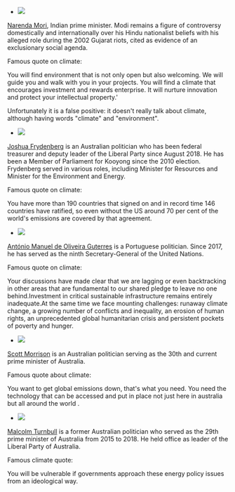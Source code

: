 

* <img src="https://upload.wikimedia.org/wikipedia/commons/thumb/b/be/Official_portrait_of_the_Prime_Minister_Narendra_Modi%2C_November_2020_%28cropped%29.jpg/330px-Official_portrait_of_the_Prime_Minister_Narendra_Modi%2C_November_2020_%28cropped%29.jpg"/>

[Narenda Mori](https://en.wikipedia.org/wiki/Narendra_Modi), Indian prime minister. Modi remains a figure of controversy domestically and internationally over his Hindu nationalist beliefs with his alleged role during the 2002 Gujarat riots, cited as evidence of an exclusionary social agenda.

Famous quote on climate: 

You will find environment that is not only open but also welcoming. We will guide you and walk with you in your projects. You will find a climate that encourages investment and rewards enterprise. It will nurture innovation and protect your intellectual property.'

Unfortunately it is a false positive: it doesn't really talk about climate, although having words "climate" and "environment".


*  <img src="https://upload.wikimedia.org/wikipedia/commons/thumb/6/6b/Josh_Frydenberg_April_2019.jpg/330px-Josh_Frydenberg_April_2019.jpg"/>

[Joshua Frydenberg](https://en.wikipedia.org/wiki/Josh_Frydenberg) is an Australian politician who has been federal treasurer and deputy leader of the Liberal Party since August 2018. He has been a Member of Parliament for Kooyong since the 2010 election. Frydenberg served in various roles, including Minister for Resources and Minister for the Environment and Energy.

Famous quote on climate:

You have more than 190 countries that signed on and in record time 146 countries have ratified, so even without the US around 70 per cent of the world's emissions are covered by that agreement.

*  <img src="https://upload.wikimedia.org/wikipedia/commons/thumb/d/d1/Ant%C3%B3nio_Guterres_2021.jpg/330px-Ant%C3%B3nio_Guterres_2021.jpg"/>

[António Manuel de Oliveira Guterres](https://en.wikipedia.org/wiki/Ant%C3%B3nio_Guterres) is a Portuguese politician. Since 2017, he has served as the ninth Secretary-General of the United Nations.

Famous quote on climate:

Your discussions have made clear that we are lagging or even backtracking in other areas that are fundamental to our shared pledge to leave no one behind.Investment in critical sustainable infrastructure remains entirely inadequate.At the same time we face mounting challenges: runaway climate change, a growing number of conflicts and inequality, an erosion of human rights, an unprecedented global humanitarian crisis and persistent pockets of poverty and hunger.

* <img src="https://upload.wikimedia.org/wikipedia/commons/thumb/2/23/Prime_Ministers_of_Australia_Scott_Morrison.jpg/330px-Prime_Ministers_of_Australia_Scott_Morrison.jpg"/>

[Scott Morrison](https://en.wikipedia.org/wiki/Scott_Morrison) is an Australian politician serving as the 30th and current prime minister of Australia.

Famous quote about climate: 

You want to get global emissions down, that's what you need. You need the technology that can be accessed and put in place not just here in australia but all around the world .

* <img src="https://upload.wikimedia.org/wikipedia/commons/thumb/d/d1/Malcolm_Turnbull_PEO_%28cropped%29.jpg/330px-Malcolm_Turnbull_PEO_%28cropped%29.jpg"/>

[Malcolm Turnbull](https://en.wikipedia.org/wiki/Malcolm_Turnbull) is a former Australian politician who served as the 29th prime minister of Australia from 2015 to 2018. He held office as leader of the Liberal Party of Australia.

Famous climate quote:

You will be vulnerable if governments approach these energy policy issues from an ideological way.